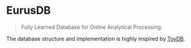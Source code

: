 # EurusDB

> Fully Learned Database for Online Analytical Processing.

The database structure and implementation is highly inspired by [ToyDB](https://github.com/erikgrinaker/toydb).